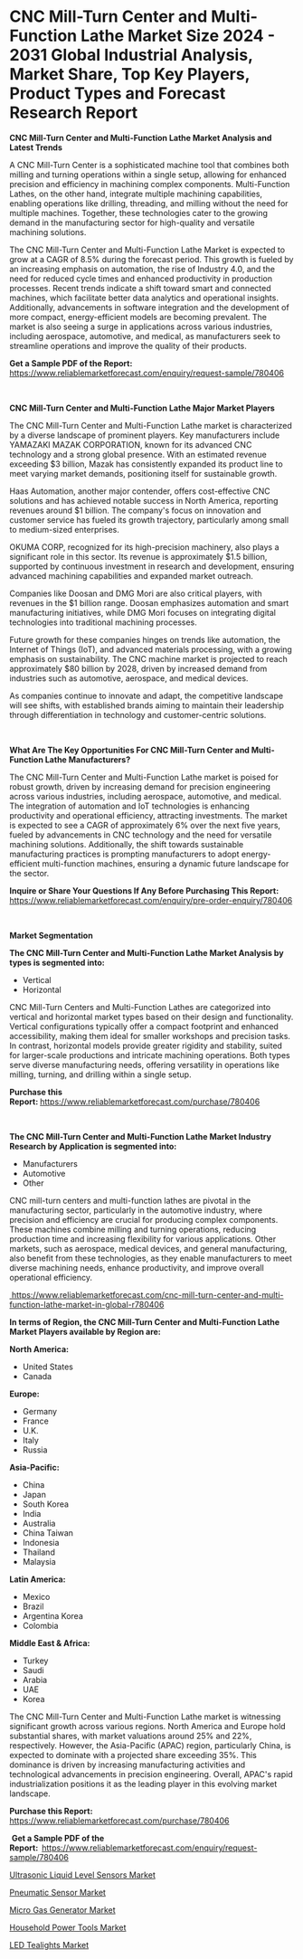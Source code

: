 <p><h1>CNC Mill-Turn Center and Multi-Function Lathe Market Size 2024 - 2031 Global Industrial Analysis, Market Share, Top Key Players, Product Types and Forecast Research Report</h1></p><p><strong>CNC Mill-Turn Center and Multi-Function Lathe Market Analysis and Latest Trends</strong></p>
<p><p>A CNC Mill-Turn Center is a sophisticated machine tool that combines both milling and turning operations within a single setup, allowing for enhanced precision and efficiency in machining complex components. Multi-Function Lathes, on the other hand, integrate multiple machining capabilities, enabling operations like drilling, threading, and milling without the need for multiple machines. Together, these technologies cater to the growing demand in the manufacturing sector for high-quality and versatile machining solutions.</p><p>The CNC Mill-Turn Center and Multi-Function Lathe Market is expected to grow at a CAGR of 8.5% during the forecast period. This growth is fueled by an increasing emphasis on automation, the rise of Industry 4.0, and the need for reduced cycle times and enhanced productivity in production processes. Recent trends indicate a shift toward smart and connected machines, which facilitate better data analytics and operational insights. Additionally, advancements in software integration and the development of more compact, energy-efficient models are becoming prevalent. The market is also seeing a surge in applications across various industries, including aerospace, automotive, and medical, as manufacturers seek to streamline operations and improve the quality of their products.</p></p>
<p><strong>Get a Sample PDF of the Report:&nbsp;</strong> <a href="https://www.reliablemarketforecast.com/enquiry/request-sample/780406?utm_campaign=1130&utm_medium=2&utm_source=Github&utm_content=ia&utm_term=19102024&utm_id=cnc-mill-turn-center-and-multi-function-lathe">https://www.reliablemarketforecast.com/enquiry/request-sample/780406</a></p>
<p>&nbsp;</p>
<p><strong>CNC Mill-Turn Center and Multi-Function Lathe Major Market Players</strong></p>
<p><p>The CNC Mill-Turn Center and Multi-Function Lathe market is characterized by a diverse landscape of prominent players. Key manufacturers include YAMAZAKI MAZAK CORPORATION, known for its advanced CNC technology and a strong global presence. With an estimated revenue exceeding $3 billion, Mazak has consistently expanded its product line to meet varying market demands, positioning itself for sustainable growth.</p><p>Haas Automation, another major contender, offers cost-effective CNC solutions and has achieved notable success in North America, reporting revenues around $1 billion. The company's focus on innovation and customer service has fueled its growth trajectory, particularly among small to medium-sized enterprises.</p><p>OKUMA CORP, recognized for its high-precision machinery, also plays a significant role in this sector. Its revenue is approximately $1.5 billion, supported by continuous investment in research and development, ensuring advanced machining capabilities and expanded market outreach.</p><p>Companies like Doosan and DMG Mori are also critical players, with revenues in the $1 billion range. Doosan emphasizes automation and smart manufacturing initiatives, while DMG Mori focuses on integrating digital technologies into traditional machining processes.</p><p>Future growth for these companies hinges on trends like automation, the Internet of Things (IoT), and advanced materials processing, with a growing emphasis on sustainability. The CNC machine market is projected to reach approximately $80 billion by 2028, driven by increased demand from industries such as automotive, aerospace, and medical devices.</p><p>As companies continue to innovate and adapt, the competitive landscape will see shifts, with established brands aiming to maintain their leadership through differentiation in technology and customer-centric solutions.</p></p>
<p>&nbsp;</p>
<p><strong>What Are The Key Opportunities For CNC Mill-Turn Center and Multi-Function Lathe Manufacturers?</strong></p>
<p><p>The CNC Mill-Turn Center and Multi-Function Lathe market is poised for robust growth, driven by increasing demand for precision engineering across various industries, including aerospace, automotive, and medical. The integration of automation and IoT technologies is enhancing productivity and operational efficiency, attracting investments. The market is expected to see a CAGR of approximately 6% over the next five years, fueled by advancements in CNC technology and the need for versatile machining solutions. Additionally, the shift towards sustainable manufacturing practices is prompting manufacturers to adopt energy-efficient multi-function machines, ensuring a dynamic future landscape for the sector.</p></p>
<p><strong>Inquire or Share Your Questions If Any Before Purchasing This Report:</strong> <a href="https://www.reliablemarketforecast.com/enquiry/pre-order-enquiry/780406?utm_campaign=1130&utm_medium=2&utm_source=Github&utm_content=ia&utm_term=19102024&utm_id=cnc-mill-turn-center-and-multi-function-lathe">https://www.reliablemarketforecast.com/enquiry/pre-order-enquiry/780406</a></p>
<p>&nbsp;</p>
<p><strong>Market Segmentation</strong></p>
<p><strong>The CNC Mill-Turn Center and Multi-Function Lathe Market Analysis by types is segmented into:</strong></p>
<p><ul><li>Vertical</li><li>Horizontal</li></ul></p>
<p><p>CNC Mill-Turn Centers and Multi-Function Lathes are categorized into vertical and horizontal market types based on their design and functionality. Vertical configurations typically offer a compact footprint and enhanced accessibility, making them ideal for smaller workshops and precision tasks. In contrast, horizontal models provide greater rigidity and stability, suited for larger-scale productions and intricate machining operations. Both types serve diverse manufacturing needs, offering versatility in operations like milling, turning, and drilling within a single setup.</p></p>
<p><strong>Purchase this Report:&nbsp;</strong><a href="https://www.reliablemarketforecast.com/purchase/780406?utm_campaign=1130&utm_medium=2&utm_source=Github&utm_content=ia&utm_term=19102024&utm_id=cnc-mill-turn-center-and-multi-function-lathe">https://www.reliablemarketforecast.com/purchase/780406</a></p>
<p>&nbsp;</p>
<p><strong>The CNC Mill-Turn Center and Multi-Function Lathe Market Industry Research by Application is segmented into:</strong></p>
<p><ul><li>Manufacturers</li><li>Automotive</li><li>Other</li></ul></p>
<p><p>CNC mill-turn centers and multi-function lathes are pivotal in the manufacturing sector, particularly in the automotive industry, where precision and efficiency are crucial for producing complex components. These machines combine milling and turning operations, reducing production time and increasing flexibility for various applications. Other markets, such as aerospace, medical devices, and general manufacturing, also benefit from these technologies, as they enable manufacturers to meet diverse machining needs, enhance productivity, and improve overall operational efficiency.</p></p>
<p><a href="https://www.reliablemarketforecast.com/cnc-mill-turn-center-and-multi-function-lathe-market-in-global-r780406?utm_campaign=1130&utm_medium=2&utm_source=Github&utm_content=ia&utm_term=19102024&utm_id=cnc-mill-turn-center-and-multi-function-lathe">&nbsp;https://www.reliablemarketforecast.com/cnc-mill-turn-center-and-multi-function-lathe-market-in-global-r780406</a></p>
<p><strong>In terms of Region, the CNC Mill-Turn Center and Multi-Function Lathe Market Players available by Region are:</strong></p>
<p>
    <p> <strong> North America: </strong>
        <ul>
            <li>United States</li>
            <li>Canada</li>
        </ul>
        </p> 
    <p> <strong> Europe: </strong>
        <ul>
            <li>Germany</li>
            <li>France</li>
            <li>U.K.</li>
            <li>Italy</li>
            <li>Russia</li>
        </ul>
        </p> 
    <p> <strong> Asia-Pacific: </strong>
        <ul>
            <li>China</li>
            <li>Japan</li>
            <li>South Korea</li>
            <li>India</li>
            <li>Australia</li>
            <li>China Taiwan</li>
            <li>Indonesia</li>
            <li>Thailand</li>
            <li>Malaysia</li>
        </ul>
        </p> 
    <p> <strong> Latin America: </strong>
        <ul>
            <li>Mexico</li>
            <li>Brazil</li>
            <li>Argentina Korea</li>
            <li>Colombia</li>
        </ul>
        </p> 
    <p> <strong> Middle East & Africa: </strong>
        <ul>
            <li>Turkey</li>
            <li>Saudi</li>
            <li>Arabia</li>
            <li>UAE</li>
            <li>Korea</li>
        </ul>
    </p>
    </p>
<p><p>The CNC Mill-Turn Center and Multi-Function Lathe market is witnessing significant growth across various regions. North America and Europe hold substantial shares, with market valuations around 25% and 22%, respectively. However, the Asia-Pacific (APAC) region, particularly China, is expected to dominate with a projected share exceeding 35%. This dominance is driven by increasing manufacturing activities and technological advancements in precision engineering. Overall, APAC's rapid industrialization positions it as the leading player in this evolving market landscape.</p></p>
<p><strong>Purchase this Report: </strong><a href="https://www.reliablemarketforecast.com/purchase/780406?utm_campaign=1130&utm_medium=2&utm_source=Github&utm_content=ia&utm_term=19102024&utm_id=cnc-mill-turn-center-and-multi-function-lathe">https://www.reliablemarketforecast.com/purchase/780406</a></p>
<p>&nbsp;<strong>Get a Sample PDF of the Report:&nbsp;&nbsp;</strong><a href="https://www.reliablemarketforecast.com/enquiry/request-sample/780406?utm_campaign=1130&utm_medium=2&utm_source=Github&utm_content=ia&utm_term=19102024&utm_id=cnc-mill-turn-center-and-multi-function-lathe">https://www.reliablemarketforecast.com/enquiry/request-sample/780406</a></p>
<p><strong></strong></p>
<p><p><a href="https://www.linkedin.com/pulse/analyzing-ultrasonic-liquid-level-sensors-market-dynamics-growth-676uc?utm_campaign=1130&utm_medium=2&utm_source=Github&utm_content=ia&utm_term=19102024&utm_id=cnc-mill-turn-center-and-multi-function-lathe">Ultrasonic Liquid Level Sensors Market</a></p><p><a href="https://www.linkedin.com/pulse/pneumatic-sensor-market-global-share-ranking-overall-sales-demand-6xvhc?utm_campaign=1130&utm_medium=2&utm_source=Github&utm_content=ia&utm_term=19102024&utm_id=cnc-mill-turn-center-and-multi-function-lathe">Pneumatic Sensor Market</a></p><p><a href="https://issuu.com/reportprime-2/docs/micro-gas-generator-market-size-203_9ad06d34c9aac8?utm_campaign=1130&utm_medium=2&utm_source=Github&utm_content=ia&utm_term=19102024&utm_id=cnc-mill-turn-center-and-multi-function-lathe">Micro Gas Generator Market</a></p><p><a href="https://issuu.com/reportprime-2/docs/household-power-tools-market-size-2_2be5715ded52bf?utm_campaign=1130&utm_medium=2&utm_source=Github&utm_content=ia&utm_term=19102024&utm_id=cnc-mill-turn-center-and-multi-function-lathe">Household Power Tools Market</a></p><p><a href="https://github.com/markita8qfi/Market-Research-Report-List-1/blob/main/led-tealights-market.md?utm_campaign=1130&utm_medium=2&utm_source=Github&utm_content=ia&utm_term=19102024&utm_id=cnc-mill-turn-center-and-multi-function-lathe">LED Tealights Market</a></p></p>